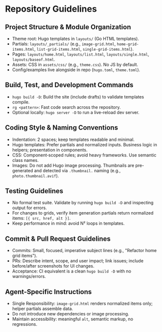 # Repository Guidelines

## Project Structure & Module Organization
- Theme root: Hugo templates in `layouts/` (Go HTML templates).
- Partials: `layouts/_partials/` (e.g., `image-grid.html`, `home-grid-items.html`, `list-grid-items.html`, `single-grid-items.html`).
- Pages: `layouts/home.html`, `layouts/list.html`, `layouts/single.html`, `layouts/baseof.html`.
- Assets: CSS in `assets/css/` (e.g., `theme.css`). No JS by default.
- Config/examples live alongside in repo (`hugo.toml`, `theme.toml`).

## Build, Test, and Development Commands
- `hugo build -D`: Build the site (include drafts) to validate templates compile.
- `rg <pattern>`: Fast code search across the repository.
- Optional locally: `hugo server -D` to run a live-reload dev server.

## Coding Style & Naming Conventions
- Indentation: 2 spaces; keep templates readable and minimal.
- Hugo templates: Prefer partials and normalized inputs. Business logic in helpers; presentation in components.
- CSS: Component‑scoped rules; avoid heavy frameworks. Use semantic class names.
- Images: Do not add Hugo image processing. Thumbnails are pre-generated and detected via `.thumbnail.` naming (e.g., `photo.thumbnail.avif`).

## Testing Guidelines
- No formal test suite. Validate by running `hugo build -D` and inspecting output for errors.
- For changes to grids, verify item generation partials return normalized items: `[{ src, href, alt }]`.
- Keep performance in mind: avoid N² loops in templates.

## Commit & Pull Request Guidelines
- Commits: Small, focused, imperative subject lines (e.g., "Refactor home grid items").
- PRs: Describe intent, scope, and user impact; link issues; include before/after screenshots for UI changes.
- Acceptance: CI equivalent is a clean `hugo build -D` with no warnings/errors.

## Agent-Specific Instructions
- Single Responsibility: `image-grid.html` renders normalized items only; helper partials assemble data.
- Do not introduce new dependencies or image processing.
- Maintain accessibility: meaningful `alt`, semantic markup, no regressions.
